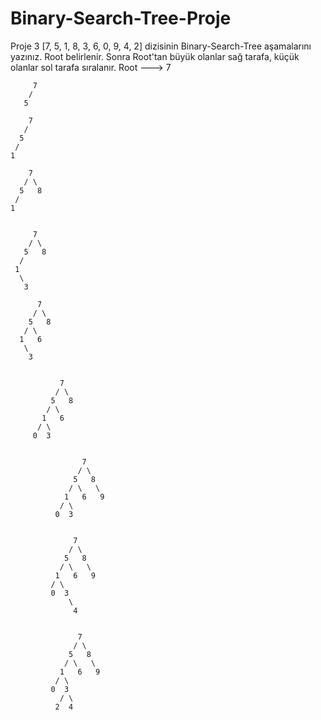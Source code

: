 # Binary-Search-Tree-Proje
Proje 3
[7, 5, 1, 8, 3, 6, 0, 9, 4, 2] dizisinin Binary-Search-Tree aşamalarını yazınız.
Root belirlenir. Sonra Root'tan büyük olanlar sağ tarafa, küçük olanlar sol tarafa sıralanır.
Root ---> 7
  
  
         7
        /
       5

        7
       /
      5
     /
    1

        7
       / \ 
      5   8
     /
    1


         7
        / \ 
       5   8
      /
     1
      \
       3
  
          7
         / \ 
        5   8
       / \
      1   6
       \
        3
  
  
               7
              / \ 
             5   8
            / \
           1   6
          / \
         0  3
  
  
                    7
                   / \ 
                  5   8
                 / \   \
                1   6   9
               / \
              0  3


                  7
                 / \ 
                5   8
               / \   \
              1   6   9
             / \
             0  3
                 \
                  4
  
  
                   7
                  / \ 
                 5   8
                / \   \
               1   6   9
              / \
             0  3
               / \
              2  4
  
